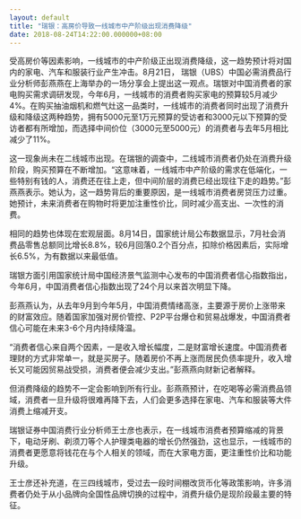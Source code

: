 ```yaml
---
layout: default
title: "瑞银：高房价导致一线城市中产阶级出现消费降级"
date: 2018-08-24T14:22:00.000000+08:00
---
```


受高房价等因素影响，一线城市的中产阶级正出现消费降级，这一趋势预计将对国内的家电、汽车和服装行业产生冲击。8月21日， 瑞银（UBS）中国必需消费品行业分析师彭燕燕在上海举办的一场分享会上提出这一观点。瑞银对中国消费者的家电购买需求调研发现，今年6月，一线城市的消费者购买家电的预算较5月减少4%。在购买抽油烟机和燃气灶这一品类时，一线城市的消费者同时出现了消费升级和降级这两种趋势，拥有5000元至1万元预算的受访者和3000元以下预算的受访者都有所增加，而选择中间价位（3000元至5000元）的消费者与去年5月相比减少了11%。

这一现象尚未在二线城市出现。在瑞银的调查中，二线城市消费者仍处在消费升级阶段，购买预算在不断增加。“这意味着，一线城市中产阶级的需求在低端化，一些特别有钱的人，消费还在往上走，但中间阶层的消费已经出现往下走的趋势。”彭燕燕表示。她认为，这一趋势背后的重要原因，是一线城市消费者房贷压力过重。她预计，未来消费者在购物时将更加注重性价比，同时减少高支出、一次性的消费。

相同的趋势也体现在宏观层面。8月14日，国家统计局公布数据显示，7月社会消费品零售总额同比增长8.8%，较6月回落0.2个百分点，扣除价格因素后，实际增长6.5%，为有数据以来最低值。

瑞银方面引用国家统计局中国经济景气监测中心发布的中国消费者信心指数指出，今年6月，中国消费者信心指数出现了24个月以来首次明显下降。

彭燕燕认为，从去年9月到今年5月，中国消费情绪高涨，主要源于房价上涨带来的财富效应。随着国家加强对房价管控、P2P平台爆仓和贸易战爆发，中国消费者信心可能在未来3-6个月内持续降温。

“消费者信心来自两个因素，一是收入增长幅度，二是财富增长速度。中国消费者理财的方式非常单一，就是买房子。随着房价不再上涨而居民负债率提升，收入增长又可能因贸易战受损，消费者便会减少支出。”彭燕燕向财新记者解释。

但消费降级的趋势不一定会影响到所有行业。彭燕燕预计，在吃喝等必需消费品领域，消费者一旦升级将很难再降下去，人们会更多选择在家电、汽车和服装等大件消费上缩减开支。

瑞银证券中国消费行业分析师王士彦也表示，在一线城市消费者预算缩减的背景下，电动牙刷、剃须刀等个人护理类电器的增长仍然强劲，这也显示，一线城市的消费者更愿意将钱花在与个人相关的领域，而在大家电方面，更注重性价比和功能升级。

王士彦还补充道，在三四线城市，受过去一段时间棚改货币化等政策影响，许多消费者仍处于从小品牌向全国性品牌切换的过程中，消费升级仍是现阶段最主要的特征。

